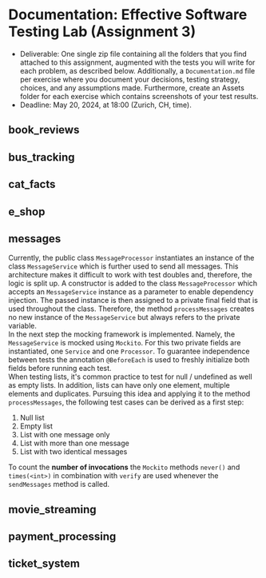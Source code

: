 # Documentation: Effective Software Testing Lab (Assignment 3)

- Deliverable: One single zip file containing all the folders that you find attached to this assignment, augmented with the
tests you will write for each problem, as described below. Additionally, a `Documentation.md` file per exercise where
you document your decisions, testing strategy, choices, and any assumptions made. Furthermore, create an
Assets folder for each exercise which contains screenshots of your test results.
- Deadline: May 20, 2024, at 18:00 (Zurich, CH, time).

## book_reviews

## bus_tracking

## cat_facts

## e_shop

## messages
Currently, the public class `MessageProcessor` instantiates an instance of the class `MessageService` which is further used to send all messages.
This architecture makes it difficult to work with test doubles and, therefore, the logic is split up. A constructor is added to the class `MessageProcessor`
which accepts an `MessageService` instance as a parameter to enable dependency injection. The passed instance is then assigned to a private final field that
is used throughout the class. Therefore, the method `processMessages` creates no new instance of the `MessageService` but always refers to the private variable.\
In the next step the mocking framework is implemented. Namely, the `MessageService` is mocked using `Mockito`. For this two private fields are instantiated, one `Service`
and one `Processor`. To guarantee independence between tests the annotation `@BeforeEach` is used to freshly initialize both fields before running each test.\
When testing lists, it's common practice to test for null / undefined as well as empty lists. In addition, lists can have only one element, multiple elements and duplicates.
Pursuing this idea and applying it to the method `processMessages`, the following test cases can be derived as a first step:
1. Null list
2. Empty list
3. List with one message only
4. List with more than one message
5. List with two identical messages

To count the **number of invocations** the `Mockito` methods `never()` and `times(<int>)` in combination with `verify` are used whenever the `sendMessages` method is called.

## movie_streaming

## payment_processing

## ticket_system